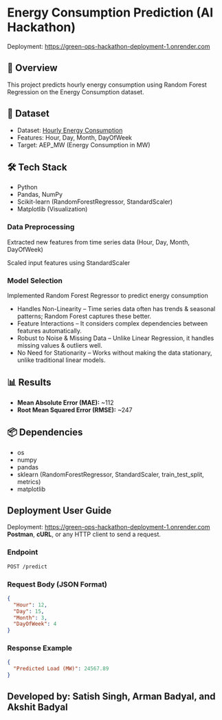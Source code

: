 # Energy Consumption Prediction (AI Hackathon)
Deployment: https://green-ops-hackathon-deployment-1.onrender.com
## 📌 Overview
This project predicts hourly energy consumption using Random Forest Regression on the Energy Consumption dataset.

## 🚀 Dataset
- Dataset: [Hourly Energy Consumption](https://www.kaggle.com/datasets/robikscube/hourly-energy-consumption)
- Features: Hour, Day, Month, DayOfWeek
- Target: AEP_MW (Energy Consumption in MW)

## 🛠️ Tech Stack
- Python
- Pandas, NumPy
- Scikit-learn (RandomForestRegressor, StandardScaler)
- Matplotlib (Visualization)

### Data Preprocessing

Extracted new features from time series data (Hour, Day, Month, DayOfWeek)

Scaled input features using StandardScaler

### Model Selection
Implemented Random Forest Regressor to predict energy consumption

- Handles Non-Linearity – Time series data often has trends & seasonal patterns; Random Forest captures these better.
- Feature Interactions – It considers complex dependencies between features automatically.
- Robust to Noise & Missing Data – Unlike Linear Regression, it handles missing values & outliers well.
- No Need for Stationarity – Works without making the data stationary, unlike traditional linear models.


## 📊 Results
- **Mean Absolute Error (MAE):** ~112
- **Root Mean Squared Error (RMSE):** ~247

## 📦 Dependencies
- os
- numpy
- pandas
- sklearn (RandomForestRegressor, StandardScaler, train_test_split, metrics)
- matplotlib

## Deployment User Guide
Deployment: https://green-ops-hackathon-deployment-1.onrender.com
**Postman**, **cURL**, or any HTTP client to send a request.

### **Endpoint**
```bash
POST /predict
```

### **Request Body (JSON Format)**
```json
{
  "Hour": 12,
  "Day": 15,
  "Month": 3,
  "DayOfWeek": 4
}
```

### **Response Example**
```json
{
  "Predicted Load (MW)": 24567.89
}
```

## Developed by: Satish Singh, Arman Badyal, and Akshit Badyal
